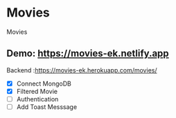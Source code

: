 # Movies
Movies
## Demo: https://movies-ek.netlify.app
Backend :https://movies-ek.herokuapp.com/movies/

- [X] Connect MongoDB
- [X] Filtered Movie
- [ ] Authentication
- [ ] Add Toast Messsage
